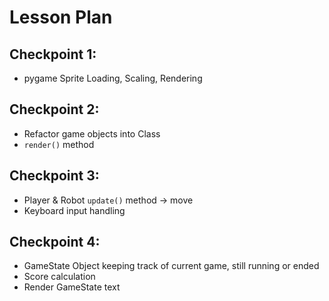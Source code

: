 # Lesson Plan

## Checkpoint 1: 
- pygame Sprite Loading, Scaling, Rendering

## Checkpoint 2:
- Refactor game objects into Class
- `render()` method

## Checkpoint 3:
- Player & Robot `update()` method -> move
- Keyboard input handling

## Checkpoint 4:
- GameState Object keeping track of current game, still running or ended
- Score calculation
- Render GameState text
